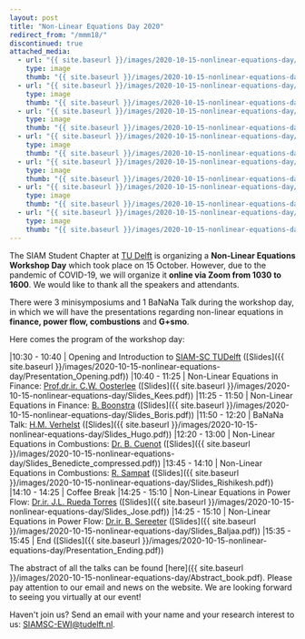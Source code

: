 ```yaml
---
layout: post
title: "Non-Linear Equations Day 2020"
redirect_from: "/mmm18/"
discontinued: true
attached_media:
  - url: "{{ site.baseurl }}/images/2020-10-15-nonlinear-equations-day/Screenshot_2.jpeg"
    type: image
    thumb: "{{ site.baseurl }}/images/2020-10-15-nonlinear-equations-day/Screenshot_2.jpeg"
  - url: "{{ site.baseurl }}/images/2020-10-15-nonlinear-equations-day/Screenshot_5.jpeg"
    type: image
    thumb: "{{ site.baseurl }}/images/2020-10-15-nonlinear-equations-day/Screenshot_5.jpeg"
  - url: "{{ site.baseurl }}/images/2020-10-15-nonlinear-equations-day/Screenshot_8.jpeg"
    type: image
    thumb: "{{ site.baseurl }}/images/2020-10-15-nonlinear-equations-day/Screenshot_8.jpeg"
  - url: "{{ site.baseurl }}/images/2020-10-15-nonlinear-equations-day/Screenshot_12.jpeg"
    type: image
    thumb: "{{ site.baseurl }}/images/2020-10-15-nonlinear-equations-day/Screenshot_12.jpeg"
  - url: "{{ site.baseurl }}/images/2020-10-15-nonlinear-equations-day/Screenshot_14.jpeg"
    type: image
    thumb: "{{ site.baseurl }}/images/2020-10-15-nonlinear-equations-day/Screenshot_14.jpeg"
  - url: "{{ site.baseurl }}/images/2020-10-15-nonlinear-equations-day/Screenshot_15.jpeg"
    type: image
    thumb: "{{ site.baseurl }}/images/2020-10-15-nonlinear-equations-day/Screenshot_15.jpeg"
  - url: "{{ site.baseurl }}/images/2020-10-15-nonlinear-equations-day/Screenshot_18.jpeg"
    type: image
    thumb: "{{ site.baseurl }}/images/2020-10-15-nonlinear-equations-day/Screenshot_18.jpeg"
---
```


The SIAM Student Chapter at [TU Delft] is organizing a **Non-Linear Equations Workshop Day** which took place on 15 October. However, due to the pandemic of COVID-19, we will organize it **online via Zoom from 1030 to 1600**. We would like to thank all the speakers and attendants.


There were 3 minisymposiums and 1 BaNaNa Talk during the workshop day, in which we will have the presentations regarding non-linear equations in **finance, power flow, combustions** and **G+smo**. 

Here comes the program of the workshop day:

|10:30 - 10:40 | Opening and Introduction to [SIAM-SC TUDelft] ([Slides]({{ site.baseurl }}/images/2020-10-15-nonlinear-equations-day/Presentation_Opening.pdf))
|10:40 - 11:25 | Non-Linear Equations in Finance: [Prof.dr.ir. C.W. Oosterlee]  ([Slides]({{ site.baseurl }}/images/2020-10-15-nonlinear-equations-day/Slides_Kees.pdf))
|11:25 - 11:50 | Non-Linear Equations in Finance: [B. Boonstra] ([Slides]({{ site.baseurl }}/images/2020-10-15-nonlinear-equations-day/Slides_Boris.pdf))
|11:50 - 12:20 | BaNaNa Talk: [H.M. Verhelst] ([Slides]({{ site.baseurl }}/images/2020-10-15-nonlinear-equations-day/Slides_Hugo.pdf))
|12:20 - 13:00 | Non-Linear Equations in Combustions: [Dr. B. Cuenot] ([Slides]({{ site.baseurl }}/images/2020-10-15-nonlinear-equations-day/Slides_Benedicte_compressed.pdf))
|13:45 - 14:10 | Non-Linear Equations in Combustions: [R. Sampat] ([Slides]({{ site.baseurl }}/images/2020-10-15-nonlinear-equations-day/Slides_Rishikesh.pdf))
|14:10 - 14:25 | Coffee Break
|14:25 - 15:10 | Non-Linear Equations in Power Flow: [Dr.ir. J.L. Rueda Torres] ([Slides]({{ site.baseurl }}/images/2020-10-15-nonlinear-equations-day/Slides_Jose.pdf))
|14:25 - 15:10 | Non-Linear Equations in Power Flow: [Dr.ir. B. Sereeter] ([Slides]({{ site.baseurl }}/images/2020-10-15-nonlinear-equations-day/Slides_Baljaa.pdf))
|15:35 - 15:45 | End ([Slides]({{ site.baseurl }}/images/2020-10-15-nonlinear-equations-day/Presentation_Ending.pdf))

The abstract of all the talks can be found [here]({{ site.baseurl }}/images/2020-10-15-nonlinear-equations-day/Abstract_book.pdf). Please pay attention to our email and news on the website. We are looking forward to seeing you virtually at our event!


Haven't join us? Send an email with your name and your research interest to us: SIAMSC-EWI@tudelft.nl.


[SIAM-SC TUDelft]: mailto:SIAMSC-EWI@tudelft.nl

[Prof.dr.ir. C.W. Oosterlee]: https://www.tudelft.nl/ewi/over-de-faculteit/afdelingen/applied-mathematics/numerical-analysis/people/cw-oosterlee/
[B. Boonstra]: https://nl.linkedin.com/in/boris-boonstra-4b2901146?challengeId=AQHXZD4yjB0yLwAAAXSW-Qw7fx1IaBcLc4JGVp8wqzY7HIBg8PC1XcB6TBMPX11eGDWOAD476kgapfOi0qSDln5FDqiApOCjmA&submissionId=15ee3d9b-a944-3516-4e9b-94fbb20e752c
[H.M. Verhelst]: https://www.tudelft.nl/staff/h.m.verhelst/?no_cache=1&cHash=010e31a1c84cbf720ae7005f6faff9d4
[Dr. B. Cuenot]: http://www.cerfacs.fr/~cuenot/
[R. Sampat]:https://nl.linkedin.com/in/rishikesh-sampat-a8b56462/de
[Dr.ir. J.L. Rueda Torres]: https://www.tudelft.nl/staff/j.l.ruedatorres/
[Dr.ir. B. Sereeter]: https://nl.linkedin.com/in/baljinnyams

[TU Delft]: http://tudelft.nl/
